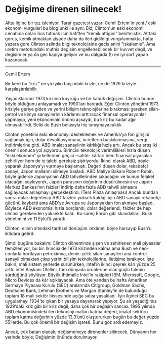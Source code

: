 # Değişime direnen silinecek!

Altta ilginc bir tez isleniyor. Taraf gazetesi yazari Cemil Ertem'in yeni / eski ekonomi vurgulari bu blog'unki ile ayni. Biz, Clinton'un eski ekonomi cenahina onlari hos tutmak icin hafiften "kemik attigini" belirtmistik. Alttaki gorus, kemik atmaktan ziyade daha da ileri gidildigi vurgulanmakta, hatta yazara gore Clinton aslinda bilgi teknolojisine gecis anini "iskalamis". Ama uretim metotundaki muthis degisim engellenebilecek bir kuvvet degil, ve degisim er ya da gec kapiya geliyor ve bu dalgada (!) en iyi sorf yapan kazanacak.

----

Cemil Ertem

Bir kere bu “kriz” ne yüzyılın başındaki krizle, ne de 1929 kriziyle karşılaştırılabilir.

Yaşadıklarımız 1973 krizinin kuyruğu ve bir kabuk değişimi. Clinton bunun böyle olduğunu anlayamadı ve 1990’ları harcadı. Eğer Clinton yönetimi 1973 kriziyle geriye giden ve yerini bilişim teknolojilerine bırakması gereken silah-petrol ve kimya sanayilerinin kârlarını arttıracak finansal operasyonlar yapmayıp, yeni ekonominin önünü açsaydı, bu kriz bu kadar ağır olmayabilirdi. Belki de Bush belasıyla hiç tanışmayacaktık.

Clinton yönetimi eski ekonomiyi desteklemek ve Amerika’ya fon girişini sağlamak için, dolar devalüasyonuna, ücretlerin baskılanmasına, vergi indirimlerine gitti. ABD imalat sanayiinin kârlılığı hızla artı. Ancak bu artış iki önemli sonuca yol açıyordu. Birincisi teknolojik verimlilikleri hızla düşen “eski ekonomi” şirketlerinin geçici –sahte- kârları hem finansal piyasaları zehirliyor hem de iç talebi gereksiz şişiriyordu. İkinci olarak ABD, böyle yaparak Japonya’yı vurmaya başlamıştı. Değeri düşen dolar, rekabetçi sanayi, Japon mallarını silmeye başladı. ABD Maliye Bakanı Robert Rubin, böyle giderse Japonya’nın ABD tahvillerinden çıkacağını ve bunun felaket olacağını söyleyerek, Japon parasının değerinin düşürülmesini ve Japon Merkez Bankası’nın faizleri indirip daha fazla ABD tahvili almasını sağlayacak anlaşmayı gerçekleştirdi. (Ters Plaza Anlaşması) Ancak bundan sonra dolar değerlenip ABD faizleri yüksek kaldığı için ABD sanayii rekabetçi gücünü kaybetti ama ABD’ye Avrupa ve Japonya’dan fon akmaya başladı. Böylece ABD ekonomisi hızla borçlandı; dolar değerlendi, faizler de hep olması gerekenden yüksekte kaldı. Bu süreç Enron gibi skandalları, Bush yönetimini ve 11 Eylül’ü yarattı.

Clinton, elinin altındaki tarihsel dönüşüm imkânını böyle harcayıp Bush’u iktidara getirdi.

Şimdi bugüne bakalım: Clinton döneminde şişen ve zehirlenen mali piyasalar temizleniyor, bu bir. İkincisi de 1973 krizinden kalma ama Bush ve neo-conlarla hortlayan petrokimya, demir-çelik-silah sanayileri ana kontrol sanayii olmaktan çıkıp yerini bilişim teknolojilerine, iletişime bırakıyor. İşte bakın, mali sistem yerlerde sürünürken, Intel’in ikinci çeyrek kârı yüzde 25 arttı. Intel Başkanı Otellini, tüm dünyada ürünlerine olan güçlü talebin sürdüğünü söylüyor. Büyük ihtimalle Intel’in rakipleri IBM, Microsoft, Google, Micro Devices da kâr açıklayacak. Ama öte yandan bu hafta Amerikan Sermaye Piyasası Kurulu (SEC) aralarında Citigroup, Goldman Sachs, Deutsche Bank, Lehman Brothers ve Morgan Stanley’in de bulunduğu toplam 18 mali sektör hissesinde açığa satışı yasakladı. İşin ilginci SEC bu uygulamayı 1934’te çıkan bir yasaya dayanarak yapıyor. Şu an yaşadığımız 1929’daki kriz gibi bir kriz değil, daha çok bir değişim sancısı. 1995 yılında ABD ekonomisindeki ileri teknoloji malları katma değeri, imalat sektörü toplam katma değerinin yüzde 13,3’ünü oluştururken bugün bu değer yüzde 55’lerde. Bu çok önemli bir değişim işareti. Bunu göz ardı edemeyiz.

Ancak, çok batan olacak; değişmemeye direnenler silinecek. Dünyanın her yerinde böyle; Değişimin önünde durulmuyor.
